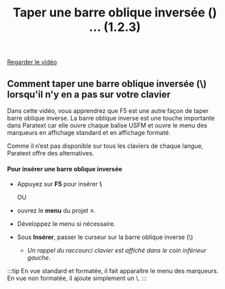 ﻿---
title: Taper une barre oblique inversée (\) ...   (1.2.3)
---
[Regarder le vidéo](https://vimeo.com/478825919/)

## Comment taper une barre oblique inversée (\\) lorsqu'il n'y en a pas sur votre clavier

Dans cette vidéo, vous apprendrez que F5 est une autre façon de taper barre oblique inverse. La barre oblique inverse est une touche importante dans Paratext car elle ouvre chaque balise USFM et ouvre le menu des marqueurs en affichage standard et en affichage formaté.

Comme il n’est pas disponible sur tous les claviers de chaque langue, Paratext offre des alternatives.

#### Pour insérer une barre oblique inversée

-   Appuyez sur **F5** pour insérer **\\**

    OU

-   ouvrez le **menu** du projet **≡**.
-   Développez le menu si nécessaire.
-   Sous **Insérer**, passer le curseur sur la barre oblique inverse (\\)  
    -  *Un rappel du raccourci clavier est affiché dans le coin inférieur gauche*.

:::tip
En vue standard et formatée, il fait apparaître le menu des marqueurs.  
En vue non formatée, il ajoute simplement un \\.
:::
